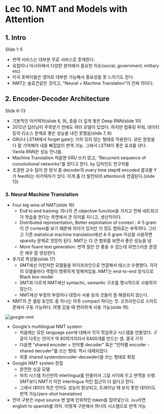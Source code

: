 # Lec 10. NMT and Models with Attention

## 1. Intro

Slide 1-5

- 번역 서비스는 대부분 무료 서비스로 존재한다.
- 유럽이나 아시아에서 다양한 분야에서 중요한 이슈(social, government, military etc)
- 미국 토박이들은 영어로 대부분 가능해서 중요성을 못 느끼기도 한다.
- NMT는 슬로건같은 것이고, "Neural + Machine Translation"이 진짜 의미다.

## 2. Encoder-Decoder Architecture

Slide 6-13

- 기본적인 아키텍처(slide 6, 9), 층을 더 깊게 쌓은 Deep RNN(slide 10)
- 2012년 딥러닝이 주목받기 전에도 여러 모델이 있었다. 하지만 컴퓨팅 파워, 데이터 등의 리소스 문제로 좋은 성능을 내진 못했음(slide 7, 8)
- GRU나 LSTM에서 forget gate는 거의 잊지 않는 형태로 작용한다. 모든 문장을 다 잘 기억해야 내용 빠짐없이 번역 가능. 그래서 LSTM이 좋은 효과를 낸다. Vanila RNN은 성능 안나옴.
- Machine Translation 처음엔 GRU 쓰지 않고, "Recurrent sequence of
convolutional networks"를 썼다고 한다. by 딥마인드 연구자들
- 조경현 교수 팀이 한 방식 중 decoder의 every time step에 encoded 결과물 Y가 feed되는 아키텍처가 있다. 이게 좀 더 발전되어 attention과 연결된다.(slide 13)

### 3. Neural Machine Translation

- Four big wins of NMT(slide 16)
    + End to end training: 하나의 큰 objective function을 가지고 전체 네트워크가 학습을 한다는 측면에서 큰 의미를 지니고, 생산적이다.
    + Distributed representation, Better exploitation of context : 4-5 gram이 큰 context를 보기 떄문에 의미가 있지만 이 정도 범위로는 부족하다. 그리고 기존 statistical machine translation에선 4-5 gram 이상을 사용하면 sparsity 문제로 엉망이 된다. NMT는 더 큰 범위를 보면서 좋은 성능을 냄
    + More fluent text generation: 번역 질은 안 좋을 수 있는데 자연스러운 문장은 매우 잘 생성한다.
- 추가로 특성들(slide 17)
    + SMT에선 이런저런 모델들을 파이프라인으로 연결해서 태스크 수행했다. 각각의 모델들마다 역할이 명확하게 정해져있음. NMT는 end-to-end 방식으로 Black box model
    + SMT와 다르게 NMT에선 syntactic, semantic 구조를 명시적으로 사용하지 않는다.
    + NMT에선 부정의 부정이나 대명사 사용 등의 것들이 잘 해결되지 않는다.
- NMT의 큰 셀링 포인트 중 하나는 아주 compact 하다는 것. 오프라인으로 스마트폰에서 구동 가능하다. 여행 갔을 때 편리하게 사용 가능(slide 19)

![google-nmt](http://tsong.me/public/img/reading/google-nmt-lstm.png)

- Google's multilingual NMT system
    + 처음에는 모든 language pair에 대해서 각각 학습하고 시스템을 만들었다. 구글이 다루는 언어가 약 80여가지라서 6400개를 만드는 셈. 결국 기각
    + 다음엔 "shared encoder + 언어별 decoder" 혹은 "언어별 encoder - shared decoder"를 쓰는 형태. 역시 대체되었다.
    + 최종 shared system(encoder-decoeder)을 쓰는 형태로 확정
- Google NMT system 장점
    + 완전한 싱글 모델
    + 마치 시스템 자신만의 interlingua를 만들어서 그걸 사이에 두고 번역을 수행. SMT보다 NMT가 이런 interlingua 적인 접근이 더 쉽다고 한다.
    + 그래서 데이터 적은 언어도 성능이 향상되고, 트레이닝 때 보지 못한 데이터도 번역 가능(zero-shot translation)
- 언어 구분은 input source 맨 앞에 인위적인 token을 집어넣는다. `2es`라면 english to spanish를 의미. 이렇게 구분해서 하나의 시스템으로 번역 가능
